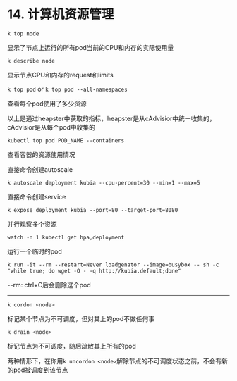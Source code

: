 # 14. 计算机资源管理

`k top node`

显示了节点上运行的所有pod当前的CPU和内存的实际使用量

`k describe node`

显示节点CPU和内存的request和limits

`k top pod` or `k top pod --all-namespaces`

查看每个pod使用了多少资源

以上是通过heapster中获取的指标，heapster是从cAdvisior中统一收集的，cAdvisior是从每个pod中收集的

`kubectl top pod POD_NAME --containers`

查看容器的资源使用情况

直接命令创建autoscale

`k autoscale deployment kubia --cpu-percent=30 --min=1 --max=5`

直接命令创建service

`k expose deployment kubia --port=80 --target-port=8080`

并行观察多个资源

`watch -n 1 kubectl get hpa,deployment`

运行一个临时的pod

`k run -it --rm --restart=Never loadgenator --image=busybox -- sh -c "while true; do wget -O - -q http://kubia.default;done"`

--rm: ctrl+C后会删除这个pod

------

`k cordon <node>`

标记某个节点为不可调度，但对其上的pod不做任何事

`k drain <node>` 

标记节点为不可调度，随后疏散其上所有的pod

两种情形下，在你用`k uncordon <node>`解除节点的不可调度状态之前，不会有新的pod被调度到该节点

